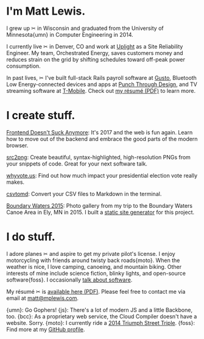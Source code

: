 # I'm Matt Lewis.

I grew up ✂ in Wisconsin and graduated from the University of Minnesota{umn} in Computer Engineering in 2014.

I currently live ✂ in Denver, CO and work at [Uplight](https://uplight.com) as a Site Reliability Engineer. My team, Orchestrated Energy, saves customers money and reduces strain on the grid by shifting schedules toward off-peak power consumption.

In past lives, ✂ I've built full-stack Rails payroll software at [Gusto](https://gusto.com), Bluetooth Low Energy-connected devices and apps at [Punch Through Design](https://punchthrough.com), and TV streaming software at [T-Mobile](https://t-mobile.com). Check out [my résumé (PDF)](resume.pdf) to learn more.

# I create stuff.

[Frontend Doesn't Suck Anymore](/talks/fdse): It's 2017 and the web is fun again. Learn how to move out of the backend and embrace the good parts of the modern browser.

[src2png](https://github.com/mplewis/src2png): Create beautiful, syntax-highlighted, high-resolution PNGs from your snippets of code. Great for your next software talk.

[whyvote.us](http://whyvote.us): Find out how much impact your presidential election vote really makes.

[csvtomd](https://github.com/mplewis/csvtomd): Convert your CSV files to Markdown in the terminal.

[Boundary Waters 2015](bwca_2015): Photo gallery from my trip to the Boundary Waters Canoe Area in Ely, MN in 2015. I built a [static site generator](https://github.com/mplewis/expose.py) for this project.

# I do stuff.

I adore planes ✂ and aspire to get my private pilot's license. I enjoy motorcycling with friends around twisty back roads{moto}. When the weather is nice, I love camping, canoeing, and mountain biking. Other interests of mine include science fiction, blinky lights, and open-source software{foss}. I occasionally [talk about software](/talks/fdsa).

My résumé ✂ is [available here (PDF)](resume.pdf). Please feel free to contact me via email at [matt@mplewis.com](mailto:matt@mplewis.com).

{umn}: Go Gophers!
{js}: There's a lot of modern JS and a little Backbone, too.
{bcc}: As a proprietary web service, the Cloud Compiler doesn't have a website. Sorry.
{moto}: I currently ride a [2014 Triumph Street Triple](http://www.triumphmotorcycles.com/bikes/roadsters-and-supersports/street/2016/street-triple-abs).
{foss}: Find more at my [GitHub profile](https://github.com/mplewis).
